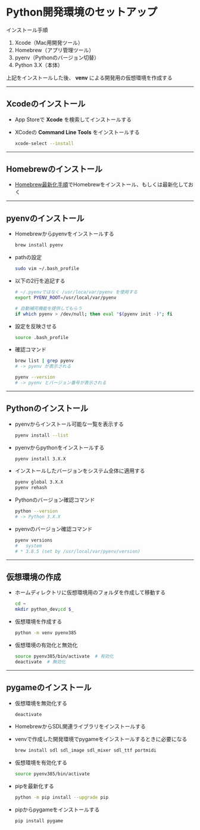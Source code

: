 # Python開発環境のセットアップ

インストール手順

1. Xcode（Mac用開発ツール）
2. Homebrew（アプリ管理ツール）
3. pyenv（Pythonのバージョン切替）
4. Python 3.X（本体）

上記をインストールした後、 __venv__ による開発用の仮想環境を作成する

***

## Xcodeのインストール

* App Storeで __Xcode__ を検索してインストールする

* XCodeの __Command Line Tools__ をインストールする

  ```bash
  xcode-select --install
  ```

***

## Homebrewのインストール

* [Homebrew最新化手順](https://github.com/junichitashiro/Technical-Notes/blob/master/Mac/Homebrew最新化手順.md)でHomebrewをインストール、もしくは最新化しておく

***

## pyenvのインストール

* Homebrewからpyenvをインストールする

  ```bash
  brew install pyenv
  ```

* pathの設定

  ```bash
  sudo vim ~/.bash_profile
  ```

* 以下の2行を追記する

  ```bash
  # ~/.pyenvではなく /usr/loca/var/pyenv を使用する
  export PYENV_ROOT=/usr/local/var/pyenv

  # 自動補完機能を提供してもらう
  if which pyenv > /dev/null; then eval "$(pyenv init -)"; fi
  ```

* 設定を反映させる

  ```bash
  source .bash_profile
  ```

* 確認コマンド

  ```bash
  brew list | grep pyenv
  # -> pyenv が表示される
  ```

  ```bash
  pyenv --version
  # -> pyenv とバージョン番号が表示される
  ```

***

## Pythonのインストール

* pyenvからインストール可能な一覧を表示する

  ```bash
  pyenv install --list
  ```

* pyenvからpythonをインストールする

  ```bash
  pyenv install 3.X.X
  ```

* インストールしたバージョンをシステム全体に適用する

  ```bash
  pyenv global 3.X.X
  pyenv rehash
  ```

* Pythonのバージョン確認コマンド

  ```bash
  python --version
  # -> Python 3.X.X
  ```

* pyenvのバージョン確認コマンド

  ```bash
  pyenv versions
  #   system
  # * 3.8.5 (set by /usr/local/var/pyenv/version)
  ```

***

## 仮想環境の作成

* ホームディレクトリに仮想環境用のフォルダを作成して移動する

  ```bash
  cd ~
  mkdir python_dev;cd $_
  ```

* 仮想環境を作成する

  ```bash
  python -m venv pyenv385
  ```

* 仮想環境の有効化と無効化

  ```bash
  source pyenv385/bin/activate  # 有効化
  deactivate  # 無効化
  ```

***

## pygameのインストール

* 仮想環境を無効化する

  ```bash
  deactivate
  ```

* HomebrewからSDL関連ライブラリをインストールする
* venvで作成した開発環境でpygameをインストールするときに必要になる

  ```bash
  brew install sdl sdl_image sdl_mixer sdl_ttf portmidi
  ```

* 仮想環境を有効化する

  ```bash
  source pyenv385/bin/activate
  ```

* pipを最新化する

  ```bash
  python -m pip install --upgrade pip
  ```

* pipからpygameをインストールする

  ```bash
  pip install pygame
  ```
